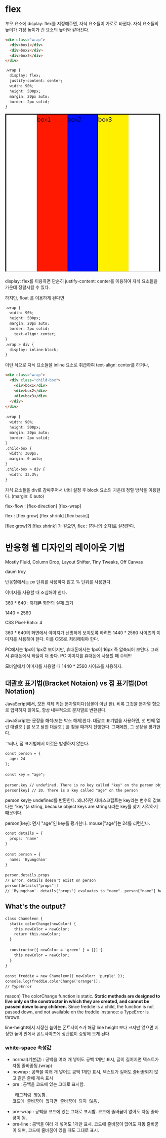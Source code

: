 # flex

부모 요소에 display: flex를 지정해주면, 자식 요소들이 가로로 바뀐다. 자식 요소들의 높이가 가장 높이가 긴 요소의 높이와 같아진다.

```html
<div class="wrap">
  <div>box1</div>
  <div>box2</div>
  <div>box3</div>
</div>
```

```html
.wrap {
  display: flex;
  justify-content: center;
  width: 90%;
  height: 500px;
  margin: 20px auto;
  border: 2px solid;
}
```

<img src="2020-08-30.jpg" alt="" />

display: flex를 이용하면 단순히 justify-content: center를 이용하여 자식 요소들을 가운데 정렬시킬 수 있다.

하지만, float 를 이용하게 된다면

```html
.wrap {
  width: 90%;
  height: 500px;
  margin: 20px auto;
  border: 2px solid;
	text-align: center;
}
.wrap > div {
  display: inline-block;
}
```

이런 식으로 자식 요소들을 inline 요소로 취급하여 text-align: center를 하거나,

```html
<div class="wrap">
  <div class="child-box">
    <div>box1</div>
    <div>box2</div>
    <div>box3</div>
  </div>
</div>

.wrap {
  width: 90%;
  height: 500px;
  margin: 20px auto;
  border: 2px solid;
}
.child-box {
  width: 300px;
  margin: 0 auto;
}
.child-box > div {
  width: 33.3%;
}
```

자식 요소들을 div로 감싸주어서 너비 설정 후 block 요소의 가운데 정렬 방식을 이용한다. (margin: 0 auto)

flex-flow : [flex-direction] [flex-wrap]

flex : [flex grow] [flex shrink] [flex basic]]

[flex grow]와 [flex shrink] 가 같으면, flex : [하나의 숫자]로 설정한다.

# 반응형 웹 디자인의 레이아웃 기법

Mostly Fluid, Column Drop, Layout Shifter, Tiny Tweaks, Off Canvas

daum troy

반응형에서는 px 단위를 사용하지 않고 % 단위를 사용한다.

이미지를 사용할 때 조심해야 한다.

360 * 640 : 휴대폰 화면의 실제 크기

1440 * 2560 

CSS Pixel-Ratio: 4

360 * 640의 화면에서 이미지가 선명하게 보이도록 하려면 1440 * 2560 사이즈의 이미지를 사용해야 한다. 이를 CSS로 처리해줘야 한다.

PC에서는 1px이 1px로 보이지만, 휴대폰에서는 1px이 16px 즉 압축되어 보인다. 그래서 휴대폰에서 화질이 더 좋다. PC 이미지를 휴대폰에 사용할 때 주의!!!

모바일에서 이미지를 사용할 때 1440 * 2560 사이즈를 사용하자.

## 대괄호 표기법(Bracket Notaion) vs 점 표기법(Dot Notation)

JavaScript에서, 모든 객체 키는 문자열이다(심볼이 아닌 한). 비록 그것을 문자열 형으로 입력하지 않아도, 항상 내부적으로 문자열로 변환된다.

JavaScript는 문장을 해석(또는 박스 해제)한다. 대괄호 표기법을 사용하면, 첫 번째 열린 대괄호 [ 를 보고 닫힌 대괄호 ] 를 찾을 때까지 진행한다. 그때에만, 그 문장을 평가한다.

그러나, 점 표기법에서 이것은 발생하지 않는다.

```html
const person = { 
  age: 24
};

const key = "age";

person.key // undefined. There is no key called "key" on the person object
person[key] // 20. There is a key called "age" on the person 
```

person.key는 undefined를 반환한다. 왜냐하면 자바스크립트는 key라는 변수의 값보다는 "key"(a string, because object keys are strings)라는 key를 찾기 시작하기 때문이다.

person[key]: 먼저 "age"인 key를 평가한다. mouse["age"]는 24를 리턴한다.

```html
const details = {
  props: 'name'
}

const person = {
  name: 'Byungchan'
}

person.details.props
// Error. details doesn't exist on person
person[details["props"]]
// 'Byungchan'. details["props"] evaluates to "name". person["name"] has the value 'Byungchan'
```

## What's the output?

```html
class Chameleon {
  static colorChange(newColor) {
    this.newColor = newColor;
    return this.newColor;
  }

  constructor({ newColor = 'green' } = {}) {
    this.newColor = newColor;
  }
}

const freddie = new Chameleon({ newColor: 'purple' });
console.log(freddie.colorChange('orange'));
// TypeError
```

reason) The colorChange function is static. **Static methods are designed to live only on the constructor in which they are created, and cannot be passed down to any children.** Since freddie is a child, the function is not passed down, and not available on the freddie instance: a TypeError is thrown.

line-height에서 지정한 높이는 폰트사이즈가 해당 line height 보다 크지만 않으면 지정한 높이 안에서 폰트사이즈에 상관없이 중앙에 오게 된다.

### white-space 속성값

- normal(기본값) : 공백을 여러 개 넣어도 공백 1개만 표시, 글이 길어지면 텍스트가 자동 줄바꿈됨.(wrap)
- nowrap : 공백을 여러 개 넣어도 공백 1개만 표시, 텍스트가 길어도 줄바꿈되지 않고 같은 줄에 계속 표시
- pre : 공백을 코드에 있는 그대로 표시함. <pre> 태그처럼 행동함. 코드에 줄바꿈이 없다면 줄바꿈이 되지 않음.
- pre-wrap : 공백을 코드에 있는 그대로 표시함. 코드에 줄바꿈이 없어도 자동 줄바꿈이 됨.
- pre-line : 공백을 여러 개 넣어도 1개만 표시. 코드에 줄바꿈이 없어도 자동 줄바꿈이 되며, 코드에 줄바꿈이 있을 때도 그대로 표시.